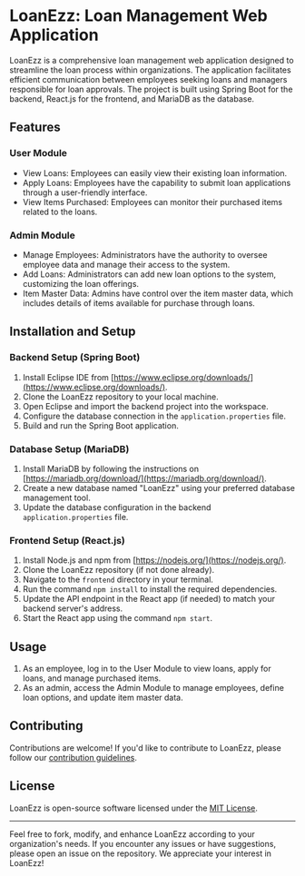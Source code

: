 # LoanEzz: Loan Management Web Application

LoanEzz is a comprehensive loan management web application designed to streamline the loan process within organizations. The application facilitates efficient communication between employees seeking loans and managers responsible for loan approvals. The project is built using Spring Boot for the backend, React.js for the frontend, and MariaDB as the database.

## Features

### User Module
- View Loans: Employees can easily view their existing loan information.
- Apply Loans: Employees have the capability to submit loan applications through a user-friendly interface.
- View Items Purchased: Employees can monitor their purchased items related to the loans.

### Admin Module
- Manage Employees: Administrators have the authority to oversee employee data and manage their access to the system.
- Add Loans: Administrators can add new loan options to the system, customizing the loan offerings.
- Item Master Data: Admins have control over the item master data, which includes details of items available for purchase through loans.

## Installation and Setup

### Backend Setup (Spring Boot)
1. Install Eclipse IDE from [https://www.eclipse.org/downloads/](https://www.eclipse.org/downloads/).
2. Clone the LoanEzz repository to your local machine.
3. Open Eclipse and import the backend project into the workspace.
4. Configure the database connection in the `application.properties` file.
5. Build and run the Spring Boot application.

### Database Setup (MariaDB)
1. Install MariaDB by following the instructions on [https://mariadb.org/download/](https://mariadb.org/download/).
2. Create a new database named "LoanEzz" using your preferred database management tool.
3. Update the database configuration in the backend `application.properties` file.

### Frontend Setup (React.js)
1. Install Node.js and npm from [https://nodejs.org/](https://nodejs.org/).
2. Clone the LoanEzz repository (if not done already).
3. Navigate to the `frontend` directory in your terminal.
4. Run the command `npm install` to install the required dependencies.
5. Update the API endpoint in the React app (if needed) to match your backend server's address.
6. Start the React app using the command `npm start`.

## Usage

1. As an employee, log in to the User Module to view loans, apply for loans, and manage purchased items.
2. As an admin, access the Admin Module to manage employees, define loan options, and update item master data.

## Contributing

Contributions are welcome! If you'd like to contribute to LoanEzz, please follow our [contribution guidelines](CONTRIBUTING.md).

## License

LoanEzz is open-source software licensed under the [MIT License](LICENSE).

---

Feel free to fork, modify, and enhance LoanEzz according to your organization's needs. If you encounter any issues or have suggestions, please open an issue on the repository. We appreciate your interest in LoanEzz!
